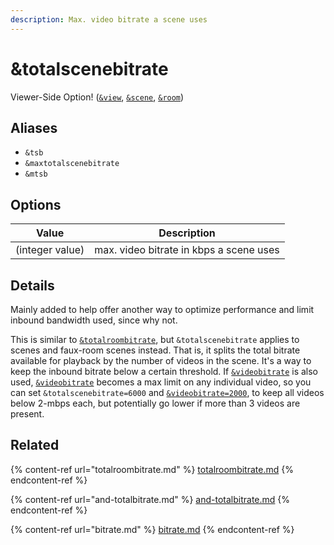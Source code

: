```yaml
---
description: Max. video bitrate a scene uses
---
```


# \&totalscenebitrate

Viewer-Side Option! ([`&view`](../view-parameters/view.md), [`&scene`](../view-parameters/scene.md), [`&room`](../../general-settings/room.md))

## Aliases

* `&tsb`
* `&maxtotalscenebitrate`
* `&mtsb`

## Options

| Value           | Description                             |
| --------------- | --------------------------------------- |
| (integer value) | max. video bitrate in kbps a scene uses |

## Details

Mainly added to help offer another way to optimize performance and limit inbound bandwidth used, since why not.

This is similar to [`&totalroombitrate`](totalroombitrate.md), but `&totalscenebitrate` applies to scenes and faux-room scenes instead. That is, it splits the total bitrate available for playback by the number of videos in the scene. It's a way to keep the inbound bitrate below a certain threshold. If [`&videobitrate`](bitrate.md) is also used, [`&videobitrate`](bitrate.md) becomes a max limit on any individual video, so you can set `&totalscenebitrate=6000` and [`&videobitrate=2000`](bitrate.md), to keep all videos below 2-mbps each, but potentially go lower if more than 3 videos are present.

## Related

{% content-ref url="totalroombitrate.md" %}
[totalroombitrate.md](totalroombitrate.md)
{% endcontent-ref %}

{% content-ref url="and-totalbitrate.md" %}
[and-totalbitrate.md](and-totalbitrate.md)
{% endcontent-ref %}

{% content-ref url="bitrate.md" %}
[bitrate.md](bitrate.md)
{% endcontent-ref %}
